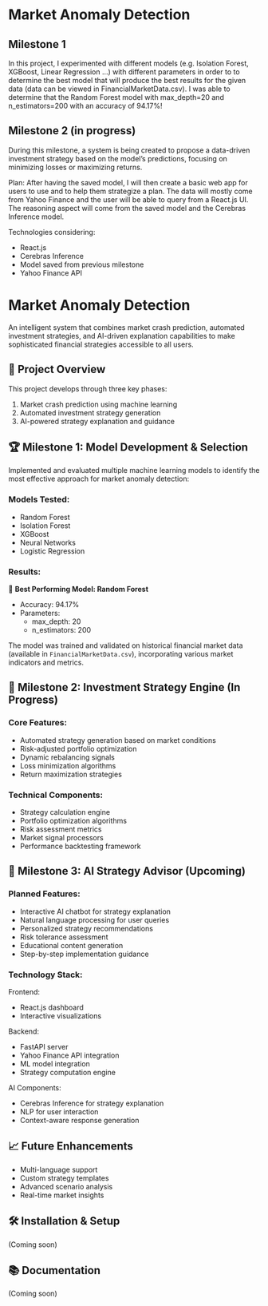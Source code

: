 # Market Anomaly Detection

## Milestone 1

In this project, I experimented with different models (e.g. Isolation Forest, XGBoost, Linear Regression ...) with different parameters in order to 
to determine the best model that will produce the best results for the given data (data can be viewed in FinancialMarketData.csv). I was able to determine that 
the Random Forest model with max_depth=20 and n_estimators=200 with an accuracy of 94.17%! 

## Milestone 2 (in progress)

During this milestone, a system is being created to propose a data-driven investment strategy based on the model’s predictions, focusing on minimizing losses or maximizing returns.

Plan:
After having the saved model, I will then create a basic web app for users to use and to help them strategize a plan. The data will mostly come from Yahoo Finance and
the user will be able to query from a React.js UI. The reasoning aspect will come from the saved model and the Cerebras Inference model.

Technologies considering:
- React.js
- Cerebras Inference
- Model saved from previous milestone
- Yahoo Finance API


# Market Anomaly Detection 

An intelligent system that combines market crash prediction, automated investment strategies, and AI-driven explanation capabilities to make sophisticated financial strategies accessible to all users.

## 🎯 Project Overview
This project develops through three key phases:
1. Market crash prediction using machine learning
2. Automated investment strategy generation
3. AI-powered strategy explanation and guidance

## 🏆 Milestone 1: Model Development & Selection
Implemented and evaluated multiple machine learning models to identify the most effective approach for market anomaly detection:

### Models Tested:
- Random Forest
- Isolation Forest
- XGBoost
- Neural Networks
- Logistic Regression

### Results:
🥇 **Best Performing Model: Random Forest**
- Accuracy: 94.17%
- Parameters:
  - max_depth: 20
  - n_estimators: 200

The model was trained and validated on historical financial market data (available in `FinancialMarketData.csv`), incorporating various market indicators and metrics.

## 🎯 Milestone 2: Investment Strategy Engine (In Progress)

### Core Features:
- Automated strategy generation based on market conditions
- Risk-adjusted portfolio optimization
- Dynamic rebalancing signals
- Loss minimization algorithms
- Return maximization strategies

### Technical Components:
- Strategy calculation engine
- Portfolio optimization algorithms
- Risk assessment metrics
- Market signal processors
- Performance backtesting framework

## 🤖 Milestone 3: AI Strategy Advisor (Upcoming)

### Planned Features:
- Interactive AI chatbot for strategy explanation
- Natural language processing for user queries
- Personalized strategy recommendations
- Risk tolerance assessment
- Educational content generation
- Step-by-step implementation guidance

### Technology Stack:
Frontend:
- React.js dashboard
- Interactive visualizations

Backend:
- FastAPI server
- Yahoo Finance API integration
- ML model integration
- Strategy computation engine

AI Components:
- Cerebras Inference for strategy explanation
- NLP for user interaction
- Context-aware response generation

## 📈 Future Enhancements
- Multi-language support
- Custom strategy templates
- Advanced scenario analysis
- Real-time market insights

## 🛠️ Installation & Setup
(Coming soon)

## 📚 Documentation
(Coming soon)
